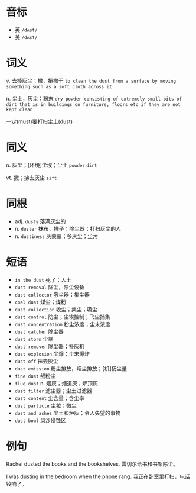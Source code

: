 # 音标

- 英 `/dʌst/`
- 美 `/dʌst/`

# 词义

v. 去掉灰尘；撒，把撒于
`to clean the dust from a surface by moving something such as a soft cloth across it`

n. 尘土，灰尘；粉末
`dry powder consisting of extremely small bits of dirt that is in buildings on furniture, floors etc if they are not kept clean`



一定(must)要打扫尘土(dust)

# 同义

n. 灰尘；[环境]尘埃；尘土
`powder` `dirt`

vt. 撒；拂去灰尘
`sift`

# 同根

- adj. `dusty` 落满灰尘的
- n. `duster` 抹布，掸子；除尘器；打扫灰尘的人
- n. `dustiness` 灰蒙蒙；多灰尘；尘污

# 短语

- `in the dust` 死了；入土
- `dust removal` 除尘，除尘设备
- `dust collector` 吸尘器；集尘器
- `coal dust` 煤尘；煤粉
- `dust collection` 收尘；集尘；吸尘
- `dust control` 防尘；尘埃控制；飞尘捕集
- `dust concentration` 粉尘浓度；尘末浓度
- `dust catcher` 除尘器
- `dust storm` 尘暴
- `dust remover` 除尘器；扑灰机
- `dust explosion` 尘爆；尘末爆炸
- `dust off` 抹去灰尘
- `dust emission` 粉尘排放，烟尘排放；[机]扬尘量
- `fine dust` 细粉尘
- `flue dust` n. 烟灰；烟道灰；炉顶灰
- `dust filter` 滤尘器；尘土过滤器
- `dust content` 尘含量；含尘率
- `dust particle` 尘粒；微尘
- `dust and ashes` 尘土和炉灰；令人失望的事物
- `dust bowl` 风沙侵蚀区

# 例句

Rachel dusted the books and the bookshelves.
雷切尔给书和书架除尘。

I was dusting in the bedroom when the phone rang.
我正在卧室里打扫，电话铃响了。


